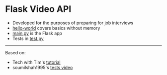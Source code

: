# Flask Video API

- Developed for the purposes of preparing for job interviews
- [hello-world](./hello-world/) covers basics without memory
- [main.py](./main.py) is the Flask app
- Tests in [test.py](./test.py)

----
Based on:
- Tech with Tim's [tutorial](https://www.youtube.com/watch?v=GMppyAPbLYk)
- soumilshah1995's [tests video](https://www.youtube.com/watch?v=UZyZw4tYJMI)
